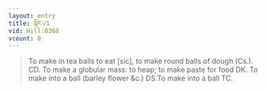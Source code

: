```yaml
---
layout: entry
title: སྒོང་√1
vid: Hill:0368
vcount: 0
---
```

> To make in tea balls to eat [sic], to make round balls of dough (Cs\.)\. CD\. To make a globular mass: to heap; to make paste for food DK\. To make into a ball (barley flower &c\.) DS\.To make into a ball TC\.


